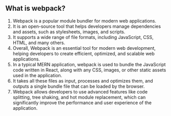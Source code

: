 ## What is webpack?
1. Webpack is a popular module bundler for modern web applications.
2. It is an open-source tool that helps developers manage dependencies and assets, such as stylesheets, images, and scripts. 
3. It supports a wide range of file formats, including JavaScript, CSS, HTML, and many others.
4. Overall, Webpack is an essential tool for modern web development, helping developers to create efficient, optimized, and scalable web applications.
5. In a typical MERN application, webpack is used to bundle the JavaScript code written in React, along with any CSS, images, or other static assets used in the application. 
6. It takes all these files as input, processes and optimizes them, and outputs a single bundle file that can be loaded by the browser.
7. Webpack allows developers to use advanced features like code splitting, tree shaking, and hot module replacement, which can significantly improve the performance and user experience of the application.
